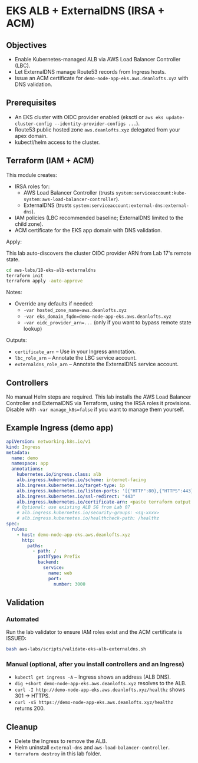 # EKS ALB + ExternalDNS (IRSA + ACM)

## Objectives

- Enable Kubernetes-managed ALB via AWS Load Balancer Controller (LBC).
- Let ExternalDNS manage Route53 records from Ingress hosts.
- Issue an ACM certificate for `demo-node-app-eks.aws.deanlofts.xyz` with DNS validation.

## Prerequisites

- An EKS cluster with OIDC provider enabled (eksctl or `aws eks update-cluster-config --identity-provider-configs ...`).
- Route53 public hosted zone `aws.deanlofts.xyz` delegated from your apex domain.
- kubectl/helm access to the cluster.

## Terraform (IAM + ACM)

This module creates:

- IRSA roles for:
  - AWS Load Balancer Controller (trusts `system:serviceaccount:kube-system:aws-load-balancer-controller`).
  - ExternalDNS (trusts `system:serviceaccount:external-dns:external-dns`).
- IAM policies (LBC recommended baseline; ExternalDNS limited to the child zone).
- ACM certificate for the EKS app domain with DNS validation.

Apply:

This lab auto-discovers the cluster OIDC provider ARN from Lab 17's remote state.

```bash
cd aws-labs/18-eks-alb-externaldns
terraform init
terraform apply -auto-approve
```

Notes:

- Override any defaults if needed:
  - `-var hosted_zone_name=aws.deanlofts.xyz`
  - `-var eks_domain_fqdn=demo-node-app-eks.aws.deanlofts.xyz`
  - `-var oidc_provider_arn=...` (only if you want to bypass remote state lookup)

Outputs:

- `certificate_arn` – Use in your Ingress annotation.
- `lbc_role_arn` – Annotate the LBC service account.
- `externaldns_role_arn` – Annotate the ExternalDNS service account.

## Controllers

No manual Helm steps are required. This lab installs the AWS Load Balancer Controller and ExternalDNS via Terraform, using the IRSA roles it provisions. Disable with `-var manage_k8s=false` if you want to manage them yourself.

## Example Ingress (demo app)

```yaml
apiVersion: networking.k8s.io/v1
kind: Ingress
metadata:
  name: demo
  namespace: app
  annotations:
    kubernetes.io/ingress.class: alb
    alb.ingress.kubernetes.io/scheme: internet-facing
    alb.ingress.kubernetes.io/target-type: ip
    alb.ingress.kubernetes.io/listen-ports: '[{"HTTP":80},{"HTTPS":443}]'
    alb.ingress.kubernetes.io/ssl-redirect: "443"
    alb.ingress.kubernetes.io/certificate-arn: <paste terraform output certificate_arn>
    # Optional: use existing ALB SG from Lab 07
    # alb.ingress.kubernetes.io/security-groups: <sg-xxxx>
    # alb.ingress.kubernetes.io/healthcheck-path: /healthz
spec:
  rules:
    - host: demo-node-app-eks.aws.deanlofts.xyz
      http:
        paths:
          - path: /
            pathType: Prefix
            backend:
              service:
                name: web
                port:
                  number: 3000
```

## Validation

### Automated

Run the lab validator to ensure IAM roles exist and the ACM certificate is ISSUED:

```bash
bash aws-labs/scripts/validate-eks-alb-externaldns.sh
```

### Manual (optional, after you install controllers and an Ingress)

- `kubectl get ingress -A` – Ingress shows an address (ALB DNS).
- `dig +short demo-node-app-eks.aws.deanlofts.xyz` resolves to the ALB.
- `curl -I http://demo-node-app-eks.aws.deanlofts.xyz/healthz` shows 301 → HTTPS.
- `curl -sS https://demo-node-app-eks.aws.deanlofts.xyz/healthz` returns 200.

## Cleanup

- Delete the Ingress to remove the ALB.
- Helm uninstall `external-dns` and `aws-load-balancer-controller`.
- `terraform destroy` in this lab folder.
